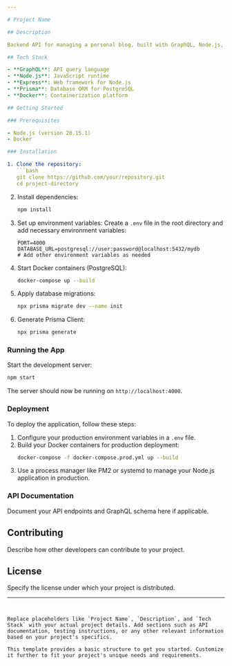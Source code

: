```yaml
---

# Project Name

## Description

Backend API for managing a personal blog, built with GraphQL, Node.js, Express, Prisma, and PostgreSQL.

## Tech Stack

- **GraphQL**: API query language
- **Node.js**: JavaScript runtime
- **Express**: Web framework for Node.js
- **Prisma**: Database ORM for PostgreSQL
- **Docker**: Containerization platform

## Getting Started

### Prerequisites

- Node.js (version 20.15.1)
- Docker

### Installation

1. Clone the repository:
   ```bash
   git clone https://github.com/your/repository.git
   cd project-directory
   ```

2. Install dependencies:
   ```bash
   npm install
   ```

3. Set up environment variables:
   Create a `.env` file in the root directory and add necessary environment variables:
   ```
   PORT=4000
   DATABASE_URL=postgresql://user:password@localhost:5432/mydb
   # Add other environment variables as needed
   ```

4. Start Docker containers (PostgreSQL):
   ```bash
   docker-compose up --build
   ```

5. Apply database migrations:
   ```bash
   npx prisma migrate dev --name init
   ```

6. Generate Prisma Client:
   ```bash
   npx prisma generate
   ```

### Running the App

Start the development server:
```bash
npm start
```

The server should now be running on `http://localhost:4000`.

### Deployment

To deploy the application, follow these steps:

1. Configure your production environment variables in a `.env` file.
2. Build your Docker containers for production deployment:
   ```bash
   docker-compose -f docker-compose.prod.yml up --build
   ```
3. Use a process manager like PM2 or systemd to manage your Node.js application in production.

### API Documentation

Document your API endpoints and GraphQL schema here if applicable.

## Contributing

Describe how other developers can contribute to your project.

## License

Specify the license under which your project is distributed.

---
```


Replace placeholders like `Project Name`, `Description`, and `Tech Stack` with your actual project details. Add sections such as API documentation, testing instructions, or any other relevant information based on your project's specifics.

This template provides a basic structure to get you started. Customize it further to fit your project's unique needs and requirements.